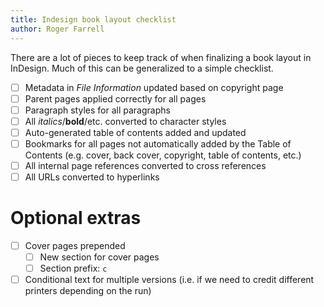 ```yaml
---
title: Indesign book layout checklist
author: Roger Farrell
---
```


There are a lot of pieces to keep track of when finalizing a book layout
in InDesign. Much of this can be generalized to a simple checklist.

- [ ] Metadata in *File Information* updated based on copyright page
- [ ] Parent pages applied correctly for all pages
- [ ] Paragraph styles for all paragraphs
- [ ] All *italics*/**bold**/etc. converted to character styles
- [ ] Auto-generated table of contents added and updated
- [ ] Bookmarks for all pages not automatically added by the Table of
  Contents (e.g. cover, back cover, copyright, table of contents, etc.)
- [ ] All internal page references converted to cross references
- [ ] All URLs converted to hyperlinks

# Optional extras

- [ ] Cover pages prepended
    - [ ] New section for cover pages
    - [ ] Section prefix: `c`
- [ ] Conditional text for multiple versions (i.e. if we need to credit
  different printers depending on the run)
